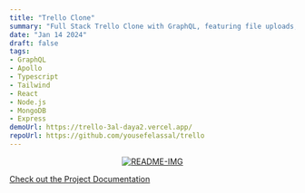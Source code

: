 ```yaml
---
title: "Trello Clone"
summary: "Full Stack Trello Clone with GraphQL, featuring file uploads, optimistic updates, drag and drop, and more."
date: "Jan 14 2024"
draft: false
tags:
- GraphQL
- Apollo
- Typescript
- Tailwind
- React
- Node.js
- MongoDB
- Express
demoUrl: https://trello-3al-daya2.vercel.app/
repoUrl: https://github.com/yousefelassal/trello
---
```


<div align="center">

[![README-IMG](https://github.com/yousefelassal/trello/assets/76617202/ed091da0-bd40-4911-a6b5-307af27d2136)](https://trello-3al-day2.vercel.app)

</div>

[Check out the Project Documentation](https://trello-3al-daya2.vercel.app/#/documentation)